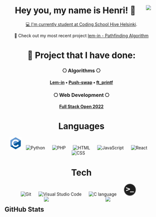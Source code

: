 
<h1 align="center">Hey you, my name is Henri! 👋
 <a href="https://www.linkedin.com/in/henri-maronen-60a242227/"><img  src="https://camo.githubusercontent.com/c8a9c5b414cd812ad6a97a46c29af67239ddaeae08c41724ff7d945fb4c047e5/68747470733a2f2f6564656e742e6769746875622e696f2f537570657254696e7949636f6e732f696d616765732f7376672f6c696e6b6564696e2e737667" align="right" width="40px">
 </h1>

<p align="center" >💻 I'm currently student at Coding School <a href="https://www.hive.fi/en/"> Hive Helsinki</a>.</p>
<p align="center">🐜 Check out my most recent project <a href="https://github.com/HenronenGIT/lem-in">lem-in - Pathfinding Algorithm</a>

<h1 align="center">🌱 Project that I have done:</h1>
 
 <h3 align="center">⎔ Algorithms ⎔</h3>
 <h4 align="center">
  <a href="https://github.com/HenronenGIT/lem-in">Lem-in</a> •
  <a href="https://github.com/HenronenGIT/Push_swap">Push-swap</a> •
  <a href="https://github.com/HenronenGIT/ft_printf">ft_printf</a>
 </h4>

 <h3 align="center">⎔ Web Development ⎔</h3>
  <h4 align="center">
   <a href="https://github.com/HenronenGIT/fullstackopen_2022">Full Stack Open 2022</a>
 </h4>

 <div align="center" text-align="center">
 
<!--   <p align="center">🥅 2022 Goals: Graduate from <a href="https://www.hive.fi/en/"> Hive Helsinki</a></p> -->
<!-- <p align="center" >🎸 Fun fact: I love to play guitar!</p> -->

<!-- <h1 align="center">Languages and Tools</h1> -->
<h1 align="center">Languages</h1>
<div align="center" style="display: inline_block">
 <img  alt="C language" width="40x" src="https://raw.githubusercontent.com/devicons/devicon/master/icons/c/c-original.svg" style="padding-right:10px;">
<img  alt="Python" width="40px"src="https://camo.githubusercontent.com/aa96ee3a3352c9c3c2161d3e95698d0885a277ab85d617fe77912627d37a3959/68747470733a2f2f6564656e742e6769746875622e696f2f537570657254696e7949636f6e732f696d616765732f7376672f707974686f6e2e737667" style="padding-right:20px;">
 <img  alt="PHP" width="40px"src="https://camo.githubusercontent.com/b71df4fcf19980b56b49c963638df23b5d1d2b9e9e487548649651f2f3e1d603/68747470733a2f2f6564656e742e6769746875622e696f2f537570657254696e7949636f6e732f696d616765732f7376672f7068702e737667" style="padding-right:20px;">
<img  alt="HTML" width="40px"src="https://camo.githubusercontent.com/9496882abd182958bcea4238ab44f7eb8928d7a4144c150f18f6c55ceb9b4490/68747470733a2f2f6564656e742e6769746875622e696f2f537570657254696e7949636f6e732f696d616765732f7376672f6a6176617363726970742e737667" style="padding-right:20px;">
 <img  alt="JavaScript" width="40px"src="https://camo.githubusercontent.com/72e5df59529a42423d671ba4c02bfb327d917517bfff18595c5e5dc17a5abece/68747470733a2f2f6564656e742e6769746875622e696f2f537570657254696e7949636f6e732f696d616765732f7376672f68746d6c352e737667" style="padding-right:20px;">
<img alt="React" width="40px"src="https://camo.githubusercontent.com/98ce3f27aec475c03ad0441a7d4092f6b956814c7adc7f0049689dccedb82f1d/68747470733a2f2f6564656e742e6769746875622e696f2f537570657254696e7949636f6e732f696d616765732f7376672f72656163742e737667" style="padding-right:20px;">
 <img alt="CSS" width="40px"src="https://camo.githubusercontent.com/b788527f604d8e727fcc90d721984125bced85c8a1c9f8da69c6c4a3e51df3c5/68747470733a2f2f6564656e742e6769746875622e696f2f537570657254696e7949636f6e732f696d616765732f7376672f637373332e737667" style="padding-right:20px;">
 
 <h1 align="center">Tech</h1>
 <img  alt="Git" width="40px"src="https://camo.githubusercontent.com/a7628672dbfd8720309680580dbfe8aff1d12a1bb2397b5c36cd10a56e08adf7/68747470733a2f2f6564656e742e6769746875622e696f2f537570657254696e7949636f6e732f696d616765732f7376672f6769742e737667" style="padding-right:20px;"> 
<img alt="Visual Studio Code" width="40px" src="https://camo.githubusercontent.com/3913c59c7057f9c9a7f79d63c9753930e69790c8f90fbb375a78686e96165d29/68747470733a2f2f6564656e742e6769746875622e696f2f537570657254696e7949636f6e732f696d616765732f7376672f76697375616c73747564696f636f64652e737667" style="padding-right:20px;">
<img  alt="C language" width="40x" src="https://camo.githubusercontent.com/b9279edfece526123a96af67ea002acdd47e84e5ad05126faa08ab3332f8a9ef/68747470733a2f2f6564656e742e6769746875622e696f2f537570657254696e7949636f6e732f696d616765732f7376672f646f636b65722e737667" style="padding-right:20px;">
<img alt="Terminal" width="40px"src="https://raw.githubusercontent.com/github/explore/80688e429a7d4ef2fca1e82350fe8e3517d3494d/topics/terminal/terminal.png" style="padding-right:20px;">
</div>
 
<div align="center" style="display: flex; flex-direction: row;">
 <h2> GitHub Stats</h2>
<img src="https://github-readme-stats.vercel.app/api?username=HenronenGIT&show_icons=true&theme=tokyonight" width="40%">
<img src="https://github-readme-stats.vercel.app/api/top-langs/?username=HenronenGit&layout=compact&theme=tokyonight" width="34%">
</div>
